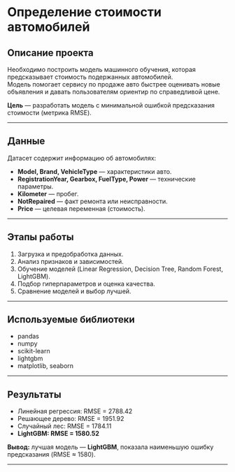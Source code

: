 # Определение стоимости автомобилей

## Описание проекта
Необходимо построить модель машинного обучения, которая предсказывает стоимость подержанных автомобилей.  
Модель помогает сервису по продаже авто быстрее оценивать новые объявления и давать пользователям ориентир по справедливой цене.

**Цель** — разработать модель с минимальной ошибкой предсказания стоимости (метрика RMSE).

---

## Данные
Датасет содержит информацию об автомобилях:
- **Model, Brand, VehicleType** — характеристики авто.  
- **RegistrationYear, Gearbox, FuelType, Power** — технические параметры.  
- **Kilometer** — пробег.  
- **NotRepaired** — факт ремонта или неисправности.  
- **Price** — целевая переменная (стоимость).  

---

## Этапы работы
1. Загрузка и предобработка данных.  
2. Анализ признаков и зависимостей.  
3. Обучение моделей (Linear Regression, Decision Tree, Random Forest, LightGBM).  
4. Подбор гиперпараметров и оценка качества.  
5. Сравнение моделей и выбор лучшей.  

---

## Используемые библиотеки
- pandas  
- numpy  
- scikit-learn  
- lightgbm  
- matplotlib, seaborn  

---

## Результаты
- Линейная регрессия: RMSE = 2788.42  
- Решающее дерево: RMSE = 1951.92  
- Случайный лес: RMSE = 1784.11  
- **LightGBM: RMSE = 1580.52**  

**Вывод:** лучшая модель — **LightGBM**, показала наименьшую ошибку предсказания (RMSE ≈ 1580).  

---

